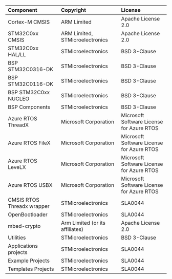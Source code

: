 | Component                       | Copyright                                                          | License                                       |
|:---------                       |:----------                                                         |:-------                                       |
| Cortex-M CMSIS                  | ARM Limited                                                        | Apache License 2.0                            |
| STM32C0xx CMSIS                 | ARM Limited, STMicroelectronics                                    | Apache License 2.0                            |
| STM32C0xx HAL/LL                | STMicroelectronics                                                 | BSD 3-Clause                                  |
| BSP STM32C0316-DK               | STMicroelectronics                                                 | BSD 3-Clause                                  |
| BSP STM32C0116-DK               | STMicroelectronics                                                 | BSD 3-Clause                                  |
| BSP STM32C0xx NUCLEO            | STMicroelectronics                                                 | BSD 3-Clause                                  |
| BSP Components                  | STMicroelectronics                                                 | BSD 3-Clause                                  |
| Azure RTOS ThreadX              | Microsoft Corporation                                              | Microsoft Software License for Azure RTOS     |
| Azure RTOS FileX                | Microsoft Corporation                                              | Microsoft Software License for Azure RTOS     |
| Azure RTOS LeveLX               | Microsoft Corporation                                              | Microsoft Software License for Azure RTOS     |
| Azure RTOS USBX                 | Microsoft Corporation                                              | Microsoft Software License for Azure RTOS     |
| CMSIS RTOS Threadx wrapper      | STMicroelectronics                                                 | SLA0044                                       |
| OpenBootloader                  | STMicroelectronics                                                 | SLA0044                                       |
| mbed-crypto                     | Arm Limited (or its affiliates)                                    | Apache License 2.0                            |
| Utilities                       | STMicroelectronics                                                 | BSD 3-Clause                                  |
| Applications projects           | STMicroelectronics                                                 | SLA0044                                       |
| Example Projects                | STMicroelectronics                                                 | SLA0044                                       |
| Templates Projects              | STMicroelectronics                                                 | SLA0044                                       |